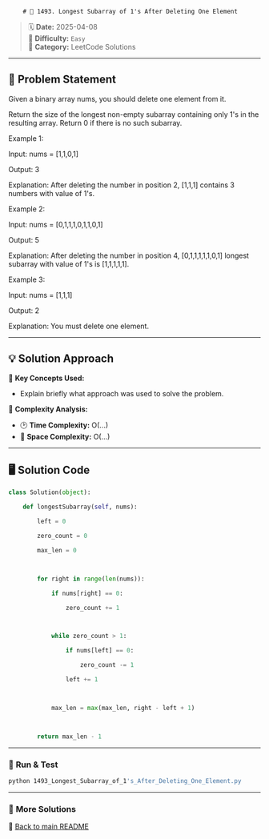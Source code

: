 
        # 🌟 1493. Longest Subarray of 1's After Deleting One Element

> 🗓 **Date:** 2025-04-08  
> 🎯 **Difficulty:** `Easy`  
> 📂 **Category:** LeetCode Solutions  

---

## 📖 Problem Statement  
Given a binary array nums, you should delete one element from it.

Return the size of the longest non-empty subarray containing only 1's in the resulting array. Return 0 if there is no such subarray.

 

Example 1:

Input: nums = [1,1,0,1]
Output: 3
Explanation: After deleting the number in position 2, [1,1,1] contains 3 numbers with value of 1's.
Example 2:

Input: nums = [0,1,1,1,0,1,1,0,1]
Output: 5
Explanation: After deleting the number in position 4, [0,1,1,1,1,1,0,1] longest subarray with value of 1's is [1,1,1,1,1].
Example 3:

Input: nums = [1,1,1]
Output: 2
Explanation: You must delete one element.

---

## 💡 Solution Approach  
🔹 **Key Concepts Used:**  
- Explain briefly what approach was used to solve the problem.

🔹 **Complexity Analysis:**  
- 🕑 **Time Complexity:** O(...)  
- 💾 **Space Complexity:** O(...)  

---

## 🖥️ Solution Code  
```python
class Solution(object):
    def longestSubarray(self, nums):
        left = 0
        zero_count = 0
        max_len = 0

        for right in range(len(nums)):
            if nums[right] == 0:
                zero_count += 1

            while zero_count > 1:
                if nums[left] == 0:
                    zero_count -= 1
                left += 1

            max_len = max(max_len, right - left + 1)

        return max_len - 1  

```

---

### 🚀 **Run & Test**  
```bash
python 1493_Longest_Subarray_of_1's_After_Deleting_One_Element.py
```

---

### 🔗 **More Solutions**  
📌 [Back to main README](../../README.md)
